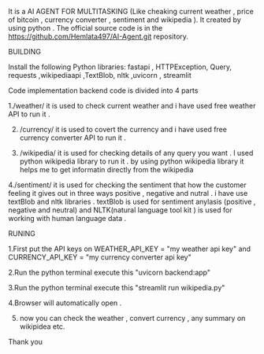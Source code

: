 It is a AI AGENT FOR MULTITASKING (Like cheaking current weather , price of bitcoin , currency converter , sentiment and wikipedia ). It created by using python . The official source code is in the https://github.com/Hemlata497/AI-Agent.git repository.

BUILDING

Install the following Python libraries:
fastapi , HTTPException, Query, requests ,wikipediaapi ,TextBlob, nltk ,uvicorn , streamlit

Code implementation
backend code is divided into 4 parts 

1./weather/
  it is used to check current weather and i have used free weather API to run it . 

2. /currency/
   it is used to covert the currency and i have used free currency converter API to run it .

3. /wikipedia/
   it is used for checking details of any query you want . I used python wikipedia library to run it . by using python wikipedia library it helps me to get informatin directly from the wikipedia

4./sentiment/
   it is used for checking the sentiment that how the customer feeling it gives out in three ways positive , negative and nutral . i have use textBlob and nltk libraries . textBlob is used for sentiment anylasis (positive , negative and neutral) 
   and NLTK(natural language tool kit ) is used for working with human language data .
   
RUNING

1.First put the  API keys on WEATHER_API_KEY = "my weather api key" and  CURRENCY_API_KEY = "my currency converter api key"

2.Run the python terminal execute this "uvicorn backend:app"

3.Run the python terminal execute this "streamlit run wikipedia.py"

4.Browser will automatically open .

5. now you can check the weather , convert currency , any summary on wikipidea etc.

Thank you
